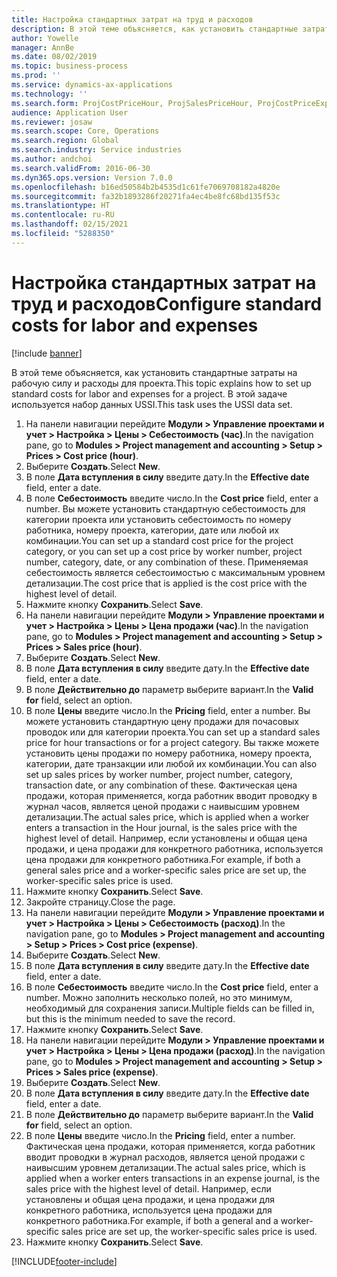 ```yaml
---
title: Настройка стандартных затрат на труд и расходов
description: В этой теме объясняется, как установить стандартные затраты на рабочую силу и расходы для проекта.
author: Yowelle
manager: AnnBe
ms.date: 08/02/2019
ms.topic: business-process
ms.prod: ''
ms.service: dynamics-ax-applications
ms.technology: ''
ms.search.form: ProjCostPriceHour, ProjSalesPriceHour, ProjCostPriceExpense, ProjSalesPriceCost
audience: Application User
ms.reviewer: josaw
ms.search.scope: Core, Operations
ms.search.region: Global
ms.search.industry: Service industries
ms.author: andchoi
ms.search.validFrom: 2016-06-30
ms.dyn365.ops.version: Version 7.0.0
ms.openlocfilehash: b16ed50584b2b4535d1c61fe7069708182a4820e
ms.sourcegitcommit: fa32b1893286f20271fa4ec4be8fc68bd135f53c
ms.translationtype: HT
ms.contentlocale: ru-RU
ms.lasthandoff: 02/15/2021
ms.locfileid: "5288350"
---
```

# <a name="configure-standard-costs-for-labor-and-expenses"></a><span data-ttu-id="dd439-103">Настройка стандартных затрат на труд и расходов</span><span class="sxs-lookup"><span data-stu-id="dd439-103">Configure standard costs for labor and expenses</span></span>

[!include [banner](../../includes/banner.md)]

<span data-ttu-id="dd439-104">В этой теме объясняется, как установить стандартные затраты на рабочую силу и расходы для проекта.</span><span class="sxs-lookup"><span data-stu-id="dd439-104">This topic explains how to set up standard costs for labor and expenses for a project.</span></span> <span data-ttu-id="dd439-105">В этой задаче используется набор данных USSI.</span><span class="sxs-lookup"><span data-stu-id="dd439-105">This task uses the USSI data set.</span></span>

1. <span data-ttu-id="dd439-106">На панели навигации перейдите **Модули > Управление проектами и учет > Настройка > Цены > Себестоимость (час)**.</span><span class="sxs-lookup"><span data-stu-id="dd439-106">In the navigation pane, go to **Modules > Project management and accounting > Setup > Prices > Cost price (hour)**.</span></span>
2. <span data-ttu-id="dd439-107">Выберите **Создать**.</span><span class="sxs-lookup"><span data-stu-id="dd439-107">Select **New**.</span></span>
3. <span data-ttu-id="dd439-108">В поле **Дата вступления в силу** введите дату.</span><span class="sxs-lookup"><span data-stu-id="dd439-108">In the **Effective date** field, enter a date.</span></span>
4. <span data-ttu-id="dd439-109">В поле **Себестоимость** введите число.</span><span class="sxs-lookup"><span data-stu-id="dd439-109">In the **Cost price** field, enter a number.</span></span> <span data-ttu-id="dd439-110">Вы можете установить стандартную себестоимость для категории проекта или установить себестоимость по номеру работника, номеру проекта, категории, дате или любой их комбинации.</span><span class="sxs-lookup"><span data-stu-id="dd439-110">You can set up a standard cost price for the project category, or you can set up a cost price by worker number, project number, category, date, or any combination of these.</span></span> <span data-ttu-id="dd439-111">Применяемая себестоимость является себестоимостью с максимальным уровнем детализации.</span><span class="sxs-lookup"><span data-stu-id="dd439-111">The cost price that is applied is the cost price with the highest level of detail.</span></span>  
5. <span data-ttu-id="dd439-112">Нажмите кнопку **Сохранить**.</span><span class="sxs-lookup"><span data-stu-id="dd439-112">Select **Save**.</span></span>
6. <span data-ttu-id="dd439-113">На панели навигации перейдите **Модули > Управление проектами и учет > Настройка > Цены > Цена продажи (час)**.</span><span class="sxs-lookup"><span data-stu-id="dd439-113">In the navigation pane, go to **Modules > Project management and accounting > Setup > Prices > Sales price (hour)**.</span></span>
7. <span data-ttu-id="dd439-114">Выберите **Создать**.</span><span class="sxs-lookup"><span data-stu-id="dd439-114">Select **New**.</span></span>
8. <span data-ttu-id="dd439-115">В поле **Дата вступления в силу** введите дату.</span><span class="sxs-lookup"><span data-stu-id="dd439-115">In the **Effective date** field, enter a date.</span></span>
9. <span data-ttu-id="dd439-116">В поле **Действительно до** параметр выберите вариант.</span><span class="sxs-lookup"><span data-stu-id="dd439-116">In the **Valid for** field, select an option.</span></span>
10. <span data-ttu-id="dd439-117">В поле **Цены** введите число.</span><span class="sxs-lookup"><span data-stu-id="dd439-117">In the **Pricing** field, enter a number.</span></span> <span data-ttu-id="dd439-118">Вы можете установить стандартную цену продажи для почасовых проводок или для категории проекта.</span><span class="sxs-lookup"><span data-stu-id="dd439-118">You can set up a standard sales price for hour transactions or for a project category.</span></span> <span data-ttu-id="dd439-119">Вы также можете установить цены продажи по номеру работника, номеру проекта, категории, дате транзакции или любой их комбинации.</span><span class="sxs-lookup"><span data-stu-id="dd439-119">You can also set up sales prices by worker number, project number, category, transaction date, or any combination of these.</span></span> <span data-ttu-id="dd439-120">Фактическая цена продажи, которая применяется, когда работник вводит проводку в журнал часов, является ценой продажи с наивысшим уровнем детализации.</span><span class="sxs-lookup"><span data-stu-id="dd439-120">The actual sales price, which is applied when a worker enters a transaction in the Hour journal, is the sales price with the highest level of detail.</span></span> <span data-ttu-id="dd439-121">Например, если установлены и общая цена продажи, и цена продажи для конкретного работника, используется цена продажи для конкретного работника.</span><span class="sxs-lookup"><span data-stu-id="dd439-121">For example, if both a general sales price and a worker-specific sales price are set up, the worker-specific sales price is used.</span></span>  
11. <span data-ttu-id="dd439-122">Нажмите кнопку **Сохранить**.</span><span class="sxs-lookup"><span data-stu-id="dd439-122">Select **Save**.</span></span>
12. <span data-ttu-id="dd439-123">Закройте страницу.</span><span class="sxs-lookup"><span data-stu-id="dd439-123">Close the page.</span></span>
13. <span data-ttu-id="dd439-124">На панели навигации перейдите **Модули > Управление проектами и учет > Настройка > Цены > Себестоимость (расход)**.</span><span class="sxs-lookup"><span data-stu-id="dd439-124">In the navigation pane, go to **Modules > Project management and accounting > Setup > Prices > Cost price (expense)**.</span></span>
14. <span data-ttu-id="dd439-125">Выберите **Создать**.</span><span class="sxs-lookup"><span data-stu-id="dd439-125">Select **New**.</span></span>
15. <span data-ttu-id="dd439-126">В поле **Дата вступления в силу** введите дату.</span><span class="sxs-lookup"><span data-stu-id="dd439-126">In the **Effective date** field, enter a date.</span></span>
16. <span data-ttu-id="dd439-127">В поле **Себестоимость** введите число.</span><span class="sxs-lookup"><span data-stu-id="dd439-127">In the **Cost price** field, enter a number.</span></span> <span data-ttu-id="dd439-128">Можно заполнить несколько полей, но это минимум, необходимый для сохранения записи.</span><span class="sxs-lookup"><span data-stu-id="dd439-128">Multiple fields can be filled in, but this is the minimum needed to save the record.</span></span>  
17. <span data-ttu-id="dd439-129">Нажмите кнопку **Сохранить**.</span><span class="sxs-lookup"><span data-stu-id="dd439-129">Select **Save**.</span></span>
18. <span data-ttu-id="dd439-130">На панели навигации перейдите **Модули > Управление проектами и учет > Настройка > Цены > Цена продажи (расход)**.</span><span class="sxs-lookup"><span data-stu-id="dd439-130">In the navigation pane, go to **Modules > Project management and accounting > Setup > Prices > Sales price (expense)**.</span></span>
19. <span data-ttu-id="dd439-131">Выберите **Создать**.</span><span class="sxs-lookup"><span data-stu-id="dd439-131">Select **New**.</span></span>
20. <span data-ttu-id="dd439-132">В поле **Дата вступления в силу** введите дату.</span><span class="sxs-lookup"><span data-stu-id="dd439-132">In the **Effective date** field, enter a date.</span></span>
21. <span data-ttu-id="dd439-133">В поле **Действительно до** параметр выберите вариант.</span><span class="sxs-lookup"><span data-stu-id="dd439-133">In the **Valid for** field, select an option.</span></span>
22. <span data-ttu-id="dd439-134">В поле **Цены** введите число.</span><span class="sxs-lookup"><span data-stu-id="dd439-134">In the **Pricing** field, enter a number.</span></span> <span data-ttu-id="dd439-135">Фактическая цена продажи, которая применяется, когда работник вводит проводки в журнал расходов, является ценой продажи с наивысшим уровнем детализации.</span><span class="sxs-lookup"><span data-stu-id="dd439-135">The actual sales price, which is applied when a worker enters transactions in an expense journal, is the sales price with the highest level of detail.</span></span> <span data-ttu-id="dd439-136">Например, если установлены и общая цена продажи, и цена продажи для конкретного работника, используется цена продажи для конкретного работника.</span><span class="sxs-lookup"><span data-stu-id="dd439-136">For example, if both a general and a worker-specific sales price are set up, the worker-specific sales price is used.</span></span>  
23. <span data-ttu-id="dd439-137">Нажмите кнопку **Сохранить**.</span><span class="sxs-lookup"><span data-stu-id="dd439-137">Select **Save**.</span></span>



[!INCLUDE[footer-include](../../includes/footer-banner.md)]